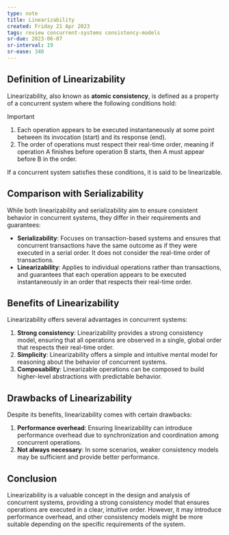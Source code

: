 ```yaml
---
type: note
title: Linearizability
created: Friday 21 Apr 2023
tags: review concurrent-systems consistency-models
sr-due: 2023-06-07
sr-interval: 19
sr-ease: 340
---
```


## Definition of Linearizability

Linearizability, also known as **atomic consistency**, is defined as a property of a concurrent system where the following conditions hold:

> [!Important]
> 1. Each operation appears to be executed instantaneously at some point between its invocation (start) and its response (end).
> 2. The order of operations must respect their real-time order, meaning if operation A finishes before operation B starts, then A must appear before B in the order.

If a concurrent system satisfies these conditions, it is said to be linearizable.

## Comparison with Serializability

While both linearizability and serializability aim to ensure consistent behavior in concurrent systems, they differ in their requirements and guarantees:

- **Serializability**: Focuses on transaction-based systems and ensures that concurrent transactions have the same outcome as if they were executed in a serial order. It does not consider the real-time order of transactions.
- **Linearizability**: Applies to individual operations rather than transactions, and guarantees that each operation appears to be executed instantaneously in an order that respects their real-time order.

## Benefits of Linearizability

Linearizability offers several advantages in concurrent systems:

1. **Strong consistency**: Linearizability provides a strong consistency model, ensuring that all operations are observed in a single, global order that respects their real-time order.
2. **Simplicity**: Linearizability offers a simple and intuitive mental model for reasoning about the behavior of concurrent systems.
3. **Composability**: Linearizable operations can be composed to build higher-level abstractions with predictable behavior.

## Drawbacks of Linearizability

Despite its benefits, linearizability comes with certain drawbacks:

1. **Performance overhead**: Ensuring linearizability can introduce performance overhead due to synchronization and coordination among concurrent operations.
2. **Not always necessary**: In some scenarios, weaker consistency models may be sufficient and provide better performance.

## Conclusion

Linearizability is a valuable concept in the design and analysis of concurrent systems, providing a strong consistency model that ensures operations are executed in a clear, intuitive order. However, it may introduce performance overhead, and other consistency models might be more suitable depending on the specific requirements of the system.

